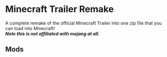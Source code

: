 # Minecraft Trailer Remake
A complete remake of the official Minecraft Trailer into one zip file that you can load into Minecraft! <br>
***Note this is not affiliated with mojang at all.***

## Mods
